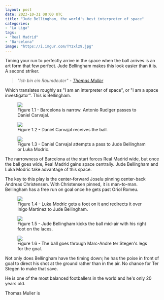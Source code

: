 ```yaml
---
layout: post
date: 2023-10-31 08:00 UTC
title: "Jude Bellingham, the world's best interpreter of space"
categories:
- "La Liga"
tags:
- "Real Madrid"
- "Barcelona"
image: "https://i.imgur.com/TYzxlz9.jpg"
---
```



Timing your run to perfectly arrive in the space when the ball arrives is an art form that few perfect. Jude Bellingham makes this look easier than it is. A second striker.

<!---more--->

> *"Ich bin ein Raumdeuter" - [Thomas Muller](https://jobsinfootball.com/blog/raumdeuter-role-explained/)*

Which translates roughly as "I am an interpreter of space", or "I am a space investigator". This is Bellingham. 

<figure>
    <img src="https://i.imgur.com/pnny1Am.jpg">
    <figcaption>Figure 1.1 - Barcelona is narrow. Antonio Rudiger passes to Daniel Carvajal.</figcaption>
</figure> 

<figure>
    <img src="https://i.imgur.com/orq22J5.jpg">
    <figcaption>Figure 1.2 - Daniel Carvajal receives the ball.</figcaption>
</figure> 

<figure>
    <img src="https://i.imgur.com/TYzxlz9.jpg">
    <figcaption>Figure 1.3 - Daniel Carvajal attempts a pass to Jude Bellingham or Luka Modric.</figcaption>
</figure> 

The narrowness of Barcelona at the start forces Real Madrid wide, but once the ball goes wide, Real Madrid gains space centrally. Jude Bellingham and Luka Modric take advantage of this space. 

The key to this play is the center-forward Joselu pinning center-back Andreas Christensen. With Christensen pinned, it is man-to-man. Bellingham has a free run on goal once he gets past Oriol Romeu. 

<figure>
    <img src="https://i.imgur.com/7tlk3vU.jpg">
    <figcaption>Figure 1.4 - Luka Modric gets a foot on it and redirects it over Inigo Martinez to Jude Bellingham.</figcaption>
</figure> 

<figure>
    <img src="https://i.imgur.com/dLR7hSX.jpg">
    <figcaption>Figure 1.5 - Jude Bellingham kicks the ball mid-air with his right foot on the laces.</figcaption>
</figure> 

<figure>
    <img src="https://i.imgur.com/qI8qDUB.jpg">
    <figcaption>Figure 1.6 - The ball goes through Marc-Andre ter Stegen's legs for the goal.</figcaption>
</figure> 

Not only does Bellingham have the timing down; he has the poise in front of goal to direct his shot at the ground rather than in the air. No chance for Ter Stegen to make that save.

He is one of the most balanced footballers in the world and he's only 20 years old. 

Thomas Muller is 